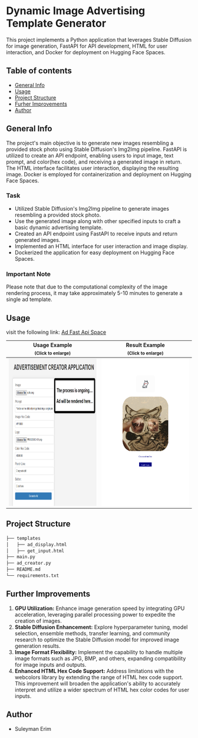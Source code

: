 # Dynamic Image Advertising Template Generator

This project implements a Python application that leverages Stable Diffusion for image generation, FastAPI for API development, HTML for user interaction, and Docker for deployment on Hugging Face Spaces.

## Table of contents
* [General Info](#General-Info)
* [Usage](#Usage)
* [Project Structure](#Project-Structure)
* [Furher Improvements](#Further-Improvements)
* [Author](#Author)

## General Info
The project's main objective is to generate new images resembling a provided stock photo using Stable Diffusion's Img2Img pipeline. FastAPI is utilized to create an API endpoint, enabling users to input image, text prompt, and color(hex code), and receiving a generated image in return. The HTML interface facilitates user interaction, displaying the resulting image. Docker is employed for containerization and deployment on Hugging Face Spaces.

### Task
- Utilized Stable Diffusion's Img2Img pipeline to generate images resembling a provided stock photo.
- Use the generated image along with other specified inputs to craft a basic dynamic advertising template.
- Created an API endpoint using FastAPI to receive inputs and return generated images.
- Implemented an HTML interface for user interaction and image display.
- Dockerized the application for easy deployment on Hugging Face Spaces.

### Important Note

Please note that due to the computational complexity of the image rendering process, it may take approximately 5-10 minutes to generate a single ad template.

## Usage

visit the following link: [Ad Fast Api Space]((https://huggingface.co/spaces/suleymanerim1/ad_fast_api))

| Usage Example <br> <sub>(Click to enlarge)</sub> | Result Example <br> <sub>(Click to enlarge)</sub> |
|-------------------------|------------------------|
| <img src="images/usage.png" height="400" width="400"> | <img src="images/result.png" height="400" width="400"> |

## Project Structure
```bash
├── templates
│   ├── ad_display.html
│   ├── get_input.html
├── main.py
├── ad_creator.py
├── README.md
└── requirements.txt
```
## Further Improvements

1. **GPU Utilization:** Enhance image generation speed by integrating GPU acceleration, leveraging parallel processing power to expedite the creation of images.
2. **Stable Diffusion Enhancement:** Explore hyperparameter tuning, model selection, ensemble methods, transfer learning, and community research to optimize the Stable Diffusion model for improved image generation results.
3. **Image Format Flexibility:** Implement the capability to handle multiple image formats such as JPG, BMP, and others, expanding compatibility for image inputs and outputs.
4. **Enhanced HTML Hex Code Support:** Address limitations with the webcolors library by extending the range of HTML hex code support. This improvement will broaden the application's ability to accurately interpret and utilize a wider spectrum of HTML hex color codes for user inputs.

## Author
- Suleyman Erim

